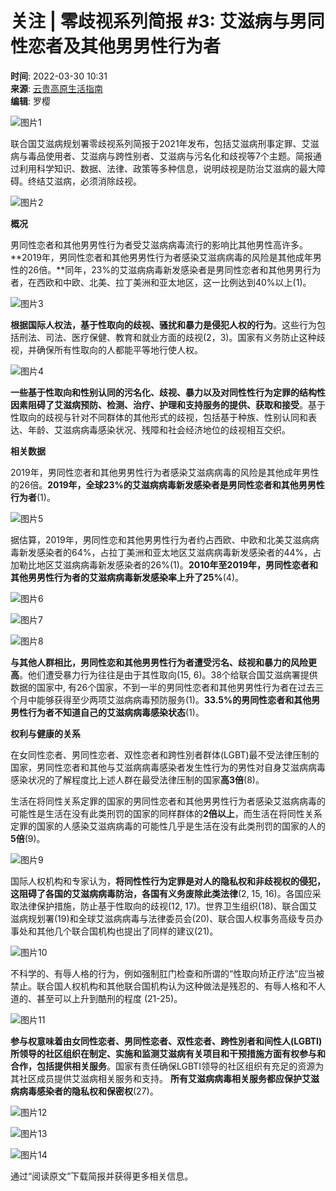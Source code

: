 # 关注 | 零歧视系列简报 #3: 艾滋病与男同性恋者及其他男男性行为者

**时间**: 2022-03-30 10:31  
**来源**: [云贵高原生活指南](https://www.sohu.com/?spm=smpc.content-abroad.content.1.1732254010720Q78WvZU)  
**编辑**: 罗樱

![图片1](https://p8.itc.cn/q_70/images03/20220330/e2563cdbef1346b1a6f31762178627c3.jpeg)

联合国艾滋病规划署零歧视系列简报于2021年发布，包括艾滋病刑事定罪、艾滋病与毒品使用者、艾滋病与跨性别者、艾滋病与污名化和歧视等7个主题。简报通过利用科学知识、数据、法律、政策等多种信息，说明歧视是防治艾滋病的最大障碍。终结艾滋病，必须消除歧视。

![图片2](https://p2.itc.cn/q_70/images03/20220330/d9c166ec75b94af9884083039fedc40b.png)

**概况**

男同性恋者和其他男男性行为者受艾滋病病毒流行的影响比其他男性高许多。**2019年，男同性恋者和其他男男性行为者感染艾滋病病毒的风险是其他成年男性的26倍。**同年，23%的艾滋病病毒新发感染者是男同性恋者和其他男男行为者，在西欧和中欧、北美、拉丁美洲和亚太地区，这一比例达到40%以上(1)。

![图片3](https://p3.itc.cn/q_70/images03/20220330/29e6e25e17b74de6a7951e7c858d9a46.jpeg)

**根据国际人权法，基于性取向的歧视、骚扰和暴力是侵犯人权的行为**。这些行为包括刑法、司法、医疗保健、教育和就业方面的歧视(2，3)。国家有义务防止这种歧视，并确保所有性取向的人都能平等地行使人权。

![图片4](https://p5.itc.cn/q_70/images03/20220330/632892f77ecb4801b980509a063100f8.png)

**一些基于性取向和性别认同的污名化、歧视、暴力以及对同性性行为定罪的结构性因素阻碍了艾滋病预防、检测、治疗、护理和支持服务的提供、获取和接受**。基于性取向的歧视与针对不同群体的其他形式的歧视，包括基于种族、性别认同和表达、年龄、艾滋病病毒感染状况、残障和社会经济地位的歧视相互交织。

**相关数据**

2019年，男同性恋者和其他男男性行为者感染艾滋病病毒的风险是其他成年男性的26倍。**2019年，全球23%的艾滋病病毒新发感染者是男同性恋者和其他男男性行为者**(1)。

![图片5](https://p0.itc.cn/q_70/images03/20220330/92959f887ed342d09279a7d7ba37623a.png)

据估算，2019年，男同性恋和其他男男性行为者约占西欧、中欧和北美艾滋病病毒新发感染者的64%，占拉丁美洲和亚太地区艾滋病病毒新发感染者的44%，占加勒比地区艾滋病病毒新发感染者的26%(1)。**2010年至2019年，男同性恋者和其他男男性行为者的艾滋病病毒新发感染率上升了25%**(4)。

![图片6](https://p3.itc.cn/q_70/images03/20220330/aef92bc8f9004511bdde30588307fb06.png)

![图片7](https://p9.itc.cn/q_70/images03/20220330/66dec2dd465f48da9918722889c7c3cf.jpeg)

![图片8](https://p3.itc.cn/q_70/images03/20220330/a962a0b2896940c8b4ef1b7c76d5d74b.png)

**与其他人群相比，男同性恋和其他男男性行为者遭受污名、歧视和暴力的风险更高**。他们遭受暴力行为往往是由于其性取向(15, 6)。38个给联合国艾滋病署提供数据的国家中, 有26个国家，不到一半的男同性恋者和其他男男性行为者在过去三个月中能够获得至少两项艾滋病病毒预防服务(1)。**33.5%的男同性恋者和其他男男性行为者不知道自己的艾滋病病毒感染状态**(1)。

**权利与健康的关系**

在女同性恋者、男同性恋者、双性恋者和跨性別者群体(LGBT)最不受法律压制的国家，男同性恋者和其他与艾滋病病毒感染者发生性行为的男性对自身艾滋病病毒感染状况的了解程度比上述人群在最受法律压制的国家**高3倍**(8)。

生活在将同性关系定罪的国家的男同性恋者和其他男男性行为者感染艾滋病病毒的可能性是生活在没有此类刑罚的国家的同样群体的**2倍以上**，而生活在将同性关系定罪的国家的人感染艾滋病病毒的可能性几乎是生活在没有此类刑罚的国家的人的**5倍**(9)。

![图片9](https://p5.itc.cn/q_70/images03/20220330/23ee5938ded54f3d986e1582e7e639bb.png)

国际人权机构和专家认为，**将同性性行为定罪是对人的隐私权和非歧视权的侵犯，这阻碍了各国的艾滋病病毒防治，各国有义务废除此类法律**(2, 15, 16)。各国应采取法律保护措施，防止基于性取向的歧视(12, 17)。世界卫生组织(18)、联合国艾滋病规划署(19)和全球艾滋病病毒与法律委员会(20)、联合国人权事务高级专员办事处和其他几个联合国机构也提出了同样的建议(21)。

![图片10](https://p9.itc.cn/q_70/images03/20220330/74ee17bffbd54cf48cff6664dce25530.png)

不科学的、有辱人格的行为，例如强制肛门检查和所谓的“性取向矫正疗法”应当被禁止。联合国人权机构和其他联合国机构认为这种做法是残忍的、有辱人格和不人道的、甚至可以上升到酷刑的程度 (21-25)。

![图片11](https://p0.itc.cn/q_70/images03/20220330/d00f7d2d851f4dc69da7f53abbbcb260.png)

**参与权意味着由女同性恋者、男同性恋者、双性恋者、跨性別者和间性人(LGBTI) 所领导的社区组织在制定、实施和监测艾滋病有关项目和干预措施方面有权参与和合作，包括提供相关服务**。国家有责任确保LGBTI领导的社区组织有充足的资源为其社区成员提供艾滋病相关服务和支持。 **所有艾滋病病毒相关服务都应保护艾滋病病毒感染者的隐私权和保密权**(27)。

![图片12](https://p5.itc.cn/q_70/images03/20220330/05c67bf7b3c84826b3442ad6fc360351.jpeg)

![图片13](https://p3.itc.cn/q_70/images03/20220330/896dc321bf1744f68a1a273b0e22e1f6.jpeg)

![图片14](https://p3.itc.cn/q_70/images03/20220330/a1516fcc11ed45cdbd04f4c4d7bd0877.jpeg)

通过“阅读原文”下载简报并获得更多相关信息。